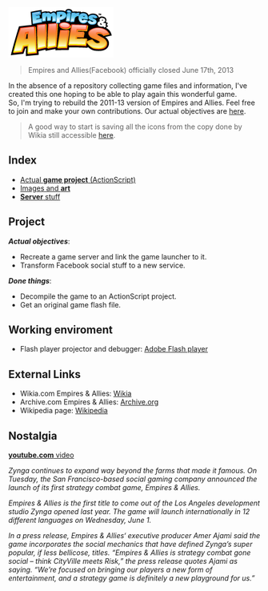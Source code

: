 ![Empires & Allies](art/Empires_&_Allies_logo.png "Empires & Allies logo")

> Empires and Allies(Facebook) officially closed June 17th, 2013

In the absence of a repository collecting game files and information, I've created this one hoping to be able to play again this wonderful game.\
So, I'm trying to rebuild the 2011-13 version of Empires and Allies.
Feel free to join and make your own contributions. Our actual objectives are [here](#project).

> A good way to start is saving all the icons from the copy done by Wikia still accessible [here](http://empiresandallies.wikia.com/wiki/Empires_%26_Allies_Wiki/Main_2).

## Index
-  [Actual **game project** (ActionScript)](ActualProject)
-  [Images and **art**](art)
-  [**Server** stuff](server)

## Project

***Actual objectives***: 
- Recreate a game server and link the game launcher to it.
- Transform Facebook social stuff to a new service.

***Done things***: 
- Decompile the game to an ActionScript project.
- Get an original game flash file.

## Working enviroment
- Flash player projector and debugger: [Adobe Flash player](https://www.adobe.com/support/flashplayer/debug_downloads.html)

## External Links
- Wikia.com Empires & Allies: [Wikia](http://empiresandallies.wikia.com/wiki/Empires_%26_Allies_Wiki/Main_2)
- Archive.com Empires & Allies: [Archive.org](https://archive.org/details/EmpiresAllies)
- Wikipedia page: [Wikipedia](https://en.wikipedia.org/wiki/Empires_%26_Allies)

## Nostalgia
[**youtube.com** video](https://www.youtube.com/watch?v=18CHmpdEqYE)

*Zynga continues to expand way beyond the farms that made it famous. On Tuesday, the San Francisco-based social gaming company announced the launch of its first strategy combat game, Empires & Allies.*

*Empires & Allies is the first title to come out of the Los Angeles development studio Zynga opened last year. The game will launch internationally in 12 different languages on Wednesday, June 1.*

*In a press release, Empires & Allies‘ executive producer Amer Ajami said the game incorporates the social mechanics that have defined Zynga’s super popular, if less bellicose, titles. “Empires & Allies is strategy combat gone social – think CityVille meets Risk,” the press release quotes Ajami as saying. “We’re focused on bringing our players a new form of entertainment, and a strategy game is definitely a new playground for us.”*
